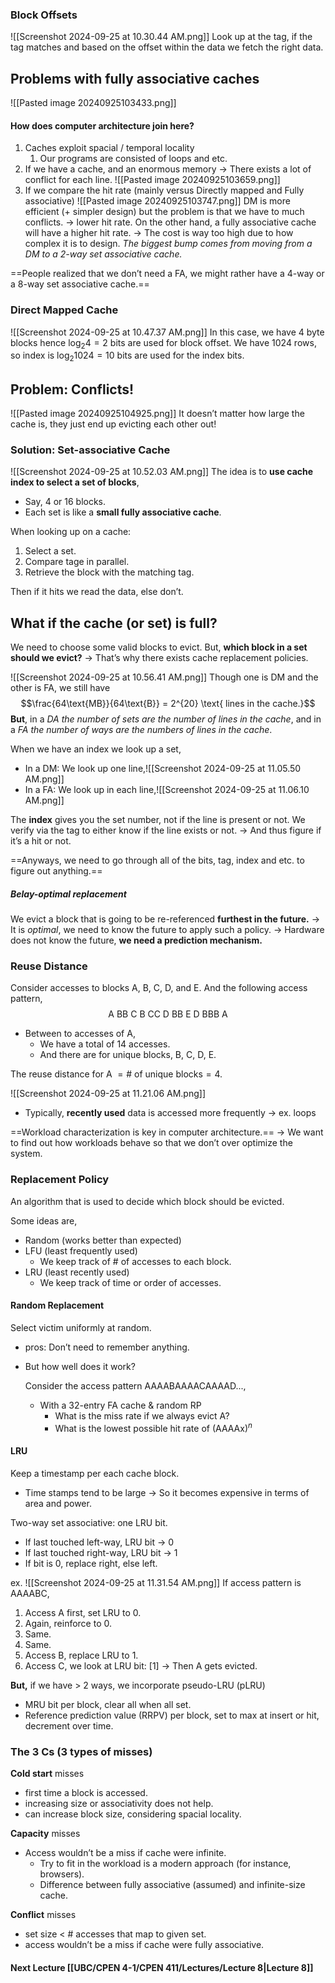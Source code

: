 ### Block Offsets
![[Screenshot 2024-09-25 at 10.30.44 AM.png]]
Look up at the tag, if the tag matches and based on the offset within the data we fetch the right data.

## Problems with fully associative caches
![[Pasted image 20240925103433.png]]

#### How does computer architecture join here?
1. Caches exploit spacial / temporal locality
	1. Our programs are consisted of loops and etc.
2. If we have a cache, and an enormous memory → There exists a lot of conflict for each line.
		![[Pasted image 20240925103659.png]]
3. If we compare the hit rate (mainly versus Directly mapped and Fully associative)
		![[Pasted image 20240925103747.png]]
		DM is more efficient (+ simpler design) but the problem is that we have to much conflicts. → lower hit rate.
		On the other hand, a fully associative cache will have a higher hit rate. → The cost is way too high due to how complex it is to design.
		*The biggest bump comes from moving from a DM to a 2-way set associative cache.*



==People realized that we don’t need a FA, we might rather have a 4-way or a 8-way set associative cache.==

### Direct Mapped Cache
![[Screenshot 2024-09-25 at 10.47.37 AM.png]]
In this case, we have 4 byte blocks hence $\log_{2}{4} =2$ bits are used for block offset.
We have 1024 rows, so index is $\log_{2}{1024}= 10$ bits are used for the index bits.

## Problem: Conflicts!
![[Pasted image 20240925104925.png]]
It doesn’t matter how large the cache is, they just end up evicting each other out!

### Solution: Set-associative Cache
![[Screenshot 2024-09-25 at 10.52.03 AM.png]]
The idea is to **use cache index to select a set of blocks**,
- Say, 4 or 16 blocks.
- Each set is like a **small fully associative cache**.

When looking up on a cache:
1. Select a set.
2. Compare tage in parallel.
3. Retrieve the block with the matching tag.

Then if it hits we read the data, else don’t.

## What if the cache (or set) is full?
We need to choose some valid blocks to evict. But, **which block in a set should we evict?**
→ That’s why there exists cache replacement policies.

![[Screenshot 2024-09-25 at 10.56.41 AM.png]]
Though one is DM and the other is FA, we still have
$$\frac{64\text{MB}}{64\text{B}} = 2^{20} \text{ lines in the cache.}$$
**But**, in a *DA the number of sets are the number of lines in the cache*, and in a *FA the number of ways are the numbers of lines in the cache*.

When we have an index we look up a set,
- In a DM: We look up one line,![[Screenshot 2024-09-25 at 11.05.50 AM.png]]
- In a FA: We look up in each line,![[Screenshot 2024-09-25 at 11.06.10 AM.png]]

The **index** gives you the set number, not if the line is present or not. We verify via the tag to either know if the line exists or not. → And thus figure if it’s a hit or not.

==Anyways, we need to go through all of the bits, tag, index and etc. to figure out anything.==

##### Belay-optimal replacement
We evict a block that is going to be re-referenced **furthest in the future.**
→ It is *optimal*, we need to know the future to apply such a policy. 
→ Hardware does not know the future, **we need a prediction mechanism.**


### Reuse Distance
Consider accesses to blocks A, B, C, D, and E. And the following access pattern,
$$\text{A BB C B CC D BB E D BBB A}$$

- Between to accesses of A,
	- We have a total of 14 accesses.
	- And there are for unique blocks, $\text{B, C, D, E}$.

The reuse distance for A $= \# \text{ of unique blocks} = 4$.

![[Screenshot 2024-09-25 at 11.21.06 AM.png]]
- Typically, **recently used** data is accessed more frequently → ex. loops

==Workload characterization is key in computer architecture.== → We want to find out how workloads behave so that we don’t over optimize the system.


### Replacement Policy
An algorithm that is used to decide which block should be evicted.

Some ideas are,
- Random (works better than expected)
- LFU (least frequently used)
	- We keep track of # of accesses to each block.
- LRU (least recently used)
	- We keep track of time or order of accesses.

#### Random Replacement
Select victim uniformly at random. 
- pros: Don’t need to remember anything.
- But how well does it work?

	Consider the access pattern $\text{AAAABAAAACAAAAD...}$,
	- With a 32-entry FA cache & random RP
		- What is the miss rate if we always evict A?
		- What is the lowest possible hit rate of $(\text{AAAAx})^n$

#### LRU
Keep a timestamp per each cache block.
- Time stamps tend to be large → So it becomes expensive in terms of area and power.

Two-way set associative: one LRU bit.
- If last touched left-way, LRU bit → 0
- If last touched right-way, LRU bit → 1
- If bit is 0, replace right, else left.

ex.
![[Screenshot 2024-09-25 at 11.31.54 AM.png]]
If access pattern is AAAABC,
1. Access A first, set LRU to 0.
2. Again, reinforce to 0.
3. Same.
4. Same.
5. Access B, replace LRU to 1.
6. Access C, we look at LRU bit: [1] → Then A gets evicted.

**But,** if we have > 2 ways, we incorporate pseudo-LRU (pLRU)
- MRU bit per block, clear all when all set.
- Reference prediction value (RRPV) per block, set to max at insert or hit, decrement over time.


### The 3 Cs (3 types of misses)

**Cold start** misses
- first time a block is accessed.
- increasing size or associativity does not help.
- can increase block size, considering spacial locality.

**Capacity** misses
- Access wouldn’t be a miss if cache were infinite.
	- Try to fit in the workload is a modern approach (for instance, browsers).
	- Difference between fully associative (assumed) and infinite-size cache.

**Conflict** misses
- set size < # accesses that map to given set.
- access wouldn’t be a miss if cache were fully associative.

#### Next Lecture [[UBC/CPEN 4-1/CPEN 411/Lectures/Lecture 8|Lecture 8]]
